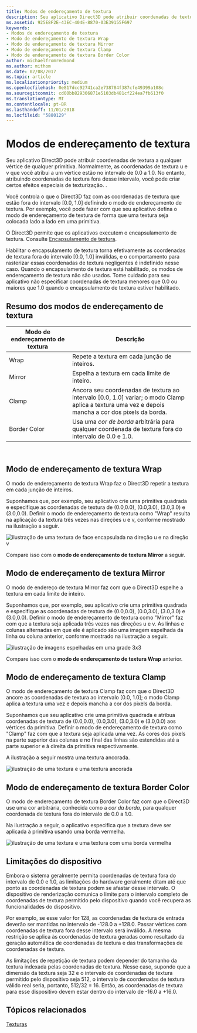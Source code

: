 ```yaml
---
title: Modos de endereçamento de textura
description: Seu aplicativo Direct3D pode atribuir coordenadas de textura a qualquer vértice de qualquer primitiva.
ms.assetid: 925E8F2E-43EC-404E-8870-03E39155F697
keywords:
- Modos de endereçamento de textura
- Modo de endereçamento de textura Wrap
- Modo de endereçamento de textura Mirror
- Modo de endereçamento de textura Clamp
- Modo de endereçamento de textura Border Color
author: michaelfromredmond
ms.author: mithom
ms.date: 02/08/2017
ms.topic: article
ms.localizationpriority: medium
ms.openlocfilehash: 0e817dcc92741ca2e738784f387cfe49399a108c
ms.sourcegitcommit: cd00bb829306871e5103db481cf224ea7fb613f0
ms.translationtype: MT
ms.contentlocale: pt-BR
ms.lasthandoff: 11/01/2018
ms.locfileid: "5880129"
---
```

# <a name="texture-addressing-modes"></a>Modos de endereçamento de textura


Seu aplicativo Direct3D pode atribuir coordenadas de textura a qualquer vértice de qualquer primitiva. Normalmente, as coordenadas de textura u e v que você atribui a um vértice estão no intervalo de 0.0 a 1.0. No entanto, atribuindo coordenadas de textura fora desse intervalo, você pode criar certos efeitos especiais de texturização. .

Você controla o que o Direct3D faz com as coordenadas de textura que estão fora do intervalo \[0.0, 1.0\] definindo o modo de endereçamento de textura. Por exemplo, você pode fazer com que seu aplicativo defina o modo de endereçamento de textura de forma que uma textura seja colocada lado a lado em uma primitiva.

O Direct3D permite que os aplicativos executem o encapsulamento de textura. Consulte [Encapsulamento de textura](texture-wrapping.md).

Habilitar o encapsulamento de textura torna efetivamente as coordenadas de textura fora do intervalo \[0.0, 1.0\] inválidas, e o comportamento para rasterizar essas coordenadas de textura negligentes é indefinido nesse caso. Quando o encapsulamento de textura está habilitado, os modos de endereçamento de textura não são usados. Tome cuidado para seu aplicativo não especificar coordenadas de textura menores que 0.0 ou maiores que 1.0 quando o encapsulamento de textura estiver habilitado.

## <a name="span-idsummaryofthetextureaddressingmodesspanspan-idsummaryofthetextureaddressingmodesspanspan-idsummaryofthetextureaddressingmodesspansummary-of-the-texture-addressing-modes"></a><span id="Summary_of_the_texture_addressing_modes"></span><span id="summary_of_the_texture_addressing_modes"></span><span id="SUMMARY_OF_THE_TEXTURE_ADDRESSING_MODES"></span>Resumo dos modos de endereçamento de textura


| Modo de endereçamento de textura | Descrição                                                                                                                           |
|-------------------------|---------------------------------------------------------------------------------------------------------------------------------------|
| Wrap                    | Repete a textura em cada junção de inteiros.                                                                                        |
| Mirror                  | Espelha a textura em cada limite de inteiro.                                                                                        |
| Clamp                   | Ancora seu coordenadas de textura ao intervalo \[0.0, 1.0\] variar; o modo Clamp aplica a textura uma vez e depois mancha a cor dos pixels da borda. |
| Border Color            | Usa uma *cor de borda* arbitrária para qualquer coordenada de textura fora do intervalo de 0.0 e 1.0.                         |

 

## <a name="span-idwraptextureaddressmodespanspan-idwraptextureaddressmodespanspan-idwraptextureaddressmodespanwrap-texture-address-mode"></a><span id="Wrap_texture_address_mode"></span><span id="wrap_texture_address_mode"></span><span id="WRAP_TEXTURE_ADDRESS_MODE"></span>Modo de endereçamento de textura Wrap


O modo de endereçamento de textura Wrap faz o Direct3D repetir a textura em cada junção de inteiros.

Suponhamos que, por exemplo, seu aplicativo crie uma primitiva quadrada e especifique as coordenadas de textura de (0.0,0.0), (0.0,3.0), (3.0,3.0) e (3.0,0.0). Definir o modo de endereçamento de textura como "Wrap" resulta na aplicação da textura três vezes nas direções u e v, conforme mostrado na ilustração a seguir.

![ilustração de uma textura de face encapsulada na direção u e na direção v](images/wrap.png)

Compare isso com o **modo de endereçamento de textura Mirror** a seguir.

## <a name="span-idmirrortextureaddressmodespanspan-idmirrortextureaddressmodespanspan-idmirrortextureaddressmodespanmirror-texture-address-mode"></a><span id="Mirror_texture_address_mode"></span><span id="mirror_texture_address_mode"></span><span id="MIRROR_TEXTURE_ADDRESS_MODE"></span>Modo de endereçamento de textura Mirror


O modo de endereço de textura Mirror faz com que o Direct3D espelhe a textura em cada limite de inteiro.

Suponhamos que, por exemplo, seu aplicativo crie uma primitiva quadrada e especifique as coordenadas de textura de (0.0,0.0), (0.0,3.0), (3.0,3.0) e (3.0,0.0). Definir o modo de endereçamento de textura como "Mirror" faz com que a textura seja aplicada três vezes nas direções u e v. As linhas e colunas alternadas em que ele é aplicado são uma imagem espelhada da linha ou coluna anterior, conforme mostrado na ilustração a seguir.

![ilustração de imagens espelhadas em uma grade 3x3](images/mirror.png)

Compare isso com o **modo de endereçamento de textura Wrap** anterior.

## <a name="span-idclamptextureaddressmodespanspan-idclamptextureaddressmodespanspan-idclamptextureaddressmodespanclamp-texture-address-mode"></a><span id="Clamp_texture_address_mode"></span><span id="clamp_texture_address_mode"></span><span id="CLAMP_TEXTURE_ADDRESS_MODE"></span>Modo de endereçamento de textura Clamp


O modo de endereçamento de textura Clamp faz com que o Direct3D ancore as coordenadas de textura ao intervalo \[0.0, 1.0\]; o modo Clamp aplica a textura uma vez e depois mancha a cor dos pixels da borda.

Suponhamos que seu aplicativo crie uma primitiva quadrada e atribua coordenadas de textura de (0.0,0.0), (0.0,3.0), (3.0,3.0) e (3.0,0.0) aos vértices da primitiva. Definir o modo de endereçamento de textura como "Clamp" faz com que a textura seja aplicada uma vez. As cores dos pixels na parte superior das colunas e no final das linhas são estendidas até a parte superior e à direita da primitiva respectivamente.

A ilustração a seguir mostra uma textura ancorada.

![ilustração de uma textura e uma textura ancorada](images/clamp.png)

## <a name="span-idbordercolortextureaddressmodespanspan-idbordercolortextureaddressmodespanspan-idbordercolortextureaddressmodespanborder-color-texture-address-mode"></a><span id="Border_Color_texture_address_mode"></span><span id="border_color_texture_address_mode"></span><span id="BORDER_COLOR_TEXTURE_ADDRESS_MODE"></span>Modo de endereçamento de textura Border Color


O modo de endereçamento de textura Border Color faz com que o Direct3D use uma cor arbitrária, conhecida como a *cor da borda*, para qualquer coordenada de textura fora do intervalo de 0.0 a 1.0.

Na ilustração a seguir, o aplicativo especifica que a textura deve ser aplicada à primitiva usando uma borda vermelha.

![ilustração de uma textura e uma textura com uma borda vermelha](images/border.png)

## <a name="span-iddevicelimitationsspanspan-iddevicelimitationsspanspan-iddevicelimitationsspandevice-limitations"></a><span id="Device_Limitations"></span><span id="device_limitations"></span><span id="DEVICE_LIMITATIONS"></span>Limitações do dispositivo


Embora o sistema geralmente permita coordenadas de textura fora do intervalo de 0.0 e 1.0, as limitações do hardware geralmente ditam até que ponto as coordenadas de textura podem se afastar desse intervalo. O dispositivo de renderização comunica o limite para o intervalo completo de coordenadas de textura permitido pelo dispositivo quando você recupera as funcionalidades do dispositivo.

Por exemplo, se esse valor for 128, as coordenadas de textura de entrada deverão ser mantidas no intervalo de -128.0 a +128.0. Passar vértices com coordenadas de textura fora desse intervalo será inválido. A mesma restrição se aplica às coordenadas de textura geradas como resultado da geração automática de coordenadas de textura e das transformações de coordenadas de textura.

As limitações de repetição de textura podem depender do tamanho da textura indexada pelas coordenadas de textura. Nesse caso, supondo que a dimensão da textura seja 32 e o intervalo de coordenadas de textura permitido pelo dispositivo seja 512, o intervalo de coordenadas de textura válido real seria, portanto, 512/32 = 16. Então, as coordenadas de textura para esse dispositivo devem estar dentro do intervalo de -16.0 a +16.0.

## <a name="span-idrelated-topicsspanrelated-topics"></a><span id="related-topics"></span>Tópicos relacionados


[Texturas](textures.md)

 

 




